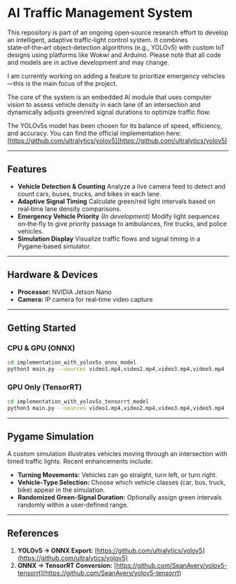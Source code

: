 # AI Traffic Management System

This repository is part of an ongoing open‑source research effort to develop an intelligent, adaptive traffic‑light control system. It combines state‑of‑the‑art object‑detection algorithms (e.g., YOLOv5) with custom IoT designs using platforms like Wokwi and Arduino. Please note that all code and models are in active development and may change.

I am currently working on adding a feature to prioritize emergency vehicles—this is the main focus of the project.

The core of the system is an embedded AI module that uses computer vision to assess vehicle density in each lane of an intersection and dynamically adjusts green/red signal durations to optimize traffic flow.

The YOLOv5s model has been chosen for its balance of speed, efficiency, and accuracy. You can find the official implementation here: [https://github.com/ultralytics/yolov5](https://github.com/ultralytics/yolov5)

---

## Features

* **Vehicle Detection & Counting**
  Analyze a live camera feed to detect and count cars, buses, trucks, and bikes in each lane.
* **Adaptive Signal Timing**
  Calculate green/red light intervals based on real‑time lane density comparisons.
* **Emergency Vehicle Priority**
  *(In development)* Modify light sequences on‑the‑fly to give priority passage to ambulances, fire trucks, and police vehicles.
* **Simulation Display**
  Visualize traffic flows and signal timing in a Pygame‑based simulator.

---

## Hardware & Devices

* **Processor:** NVIDIA Jetson Nano
* **Camera:** IP camera for real‑time video capture

---

## Getting Started

### CPU & GPU (ONNX)

```bash
cd implementation_with_yolov5s_onnx_model
python3 main.py --sources video1.mp4,video2.mp4,video3.mp4,video5.mp4
```

### GPU Only (TensorRT)

```bash
cd implementation_with_yolov5s_tensorrt_model
python3 main.py --sources video1.mp4,video2.mp4,video3.mp4,video5.mp4
```

---

## Pygame Simulation

A custom simulation illustrates vehicles moving through an intersection with timed traffic lights. Recent enhancements include:

* **Turning Movements:** Vehicles can go straight, turn left, or turn right.
* **Vehicle‑Type Selection:** Choose which vehicle classes (car, bus, truck, bike) appear in the simulation.
* **Randomized Green‑Signal Duration:** Optionally assign green intervals randomly within a user‑defined range.

---

## References

1. **YOLOv5 → ONNX Export:**
   [https://github.com/ultralytics/yolov5](https://github.com/ultralytics/yolov5)
2. **ONNX → TensorRT Conversion:**
   [https://github.com/SeanAvery/yolov5-tensorrt](https://github.com/SeanAvery/yolov5-tensorrt)
